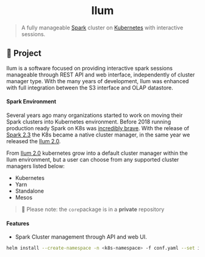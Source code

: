 <h1 align="center">
  Ilum
</h1>

> A fully manageable [Spark](https://github.com/apache/spark) cluster on [Kubernetes](https://github.com/kubernetes/kubernetes) with interactive sessions.

## 📖 Project

Ilum is a software focused on providing interactive spark sessions manageable through REST API and web interface, independently of cluster manager type. With the many years of development, Ilum was enhanced with full integration between the S3 interface and OLAP datastore.

#### Spark Environment

Several years ago many organizations started to work on moving their Spark clusters into Kubernetes environment. Before 2018 running production ready Spark on K8s was [incredibly brave](https://github.com/apache-spark-on-k8s/spark).
With the release of [Spark 2.3](https://spark.apache.org/releases/spark-release-2-3-0.html) the K8s became a native cluster manager, in the same year we released the [Ilum 2.0](https://github.com/ilum-cloud/ilum-core/releases/tag/ilum-2.0.0).

From [Ilum 2.0](https://github.com/ilum-cloud/ilum-core/releases/tag/ilum-2.0.0) kubernetes grow into a default cluster manager within the Ilum environment, but a user can choose from any supported cluster managers listed below:

- Kubernetes
- Yarn
- Standalone
- Mesos

> 🔔 Please note: the `core`package is in a **private** repository

#### Features

- Spark Cluster management through API and web UI.

```bash
helm install --create-namespace -n <k8s-namespace> -f conf.yaml --set image=ilum:2.0.0 --set mongo.uri=<mongo uri> --set kafka.address=<kafka broker address> ilum/core
```
